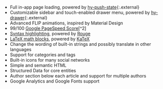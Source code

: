 * Full in-app page loading, powered by [hy-push-state]{:.external}
* Customizable sidebar and touch-enabled drawer menu, powered by [hy-drawer]{:.external}
* Advanced FLIP animations, inspired by Material Design
* 99/100 [Google PageSpeed Score][gpss][^2]
* [Syntax highlighting][syntax], powered by [Rouge]
* [LaTeX math blocks][latex], powered by [KaTeX]
* Change the wording of built-in strings and possibly translate in other languages
* Support for categories and tags
* Built-in icons for many social networks
* Simple and semantic HTML
* Structured Data for core entities
* Author section below each article and support for multiple authors
* Google Analytics and Google Fonts support

[hy-push-state]: https://hydecorp.github.io/hy-push-state/
[hy-drawer]: https://hydecorp.github.io/hy-drawer/
[gpss]: https://developers.google.com/speed/pagespeed/insights/?url=https%3A%2F%2Fhydejack.com%2F
[rouge]: http://rouge.jneen.net
[katex]: https://khan.github.io/KaTeX/
[tinyletter]: https://tinyletter.com/

[syntax]: README.md#syntax-highlighting
[latex]: hydejack/_posts/2018-06-01-example-content-iii.md#math